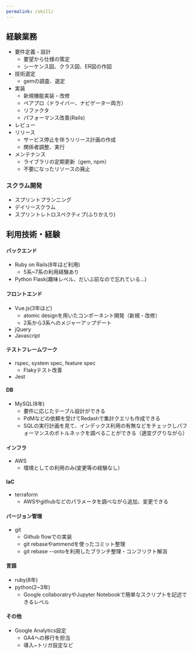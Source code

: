 ```yaml
---
permalink: /skill/
---
```


## 経験業務
- 要件定義・設計
  - 要望から仕様の策定
  - シーケンス図、クラス図、ER図の作図
- 技術選定
  - gemの調査、選定
- 実装
  - 新規機能実装・改修
  - ペアプロ（ドライバー、ナビゲーター両方）
  - リファクタ
  - パフォーマンス改善(Rails)
- レビュー
- リリース
  - サービス停止を伴うリリース計画の作成
  - 関係者調整、実行
- メンテナンス
  - ライブラリの定期更新（gem, npm）
  - 不要になったリソースの廃止

### スクラム開発
- スプリントプランニング
- デイリースクラム
- スプリントレトロスペクティブ(ふりかえり)

## 利用技術・経験
#### バックエンド

- Ruby on Rails(8年ほど利用)
  - 5系~7系の利用経験あり
- Python Flask(趣味レベル、だいぶ前なので忘れている...)

#### フロントエンド

- Vue.js(3年ほど)
  - atomic designを用いたコンポーネント開発（新規・改修）
  - 2系から3系へのメジャーアップデート
- jQuery
- Javascript

#### テストフレームワーク
- rspec, system spec, feature spec
  - Flakyテスト改善
- Jest

#### DB

- MySQL(8年)
  - 要件に応じたテーブル設計ができる
  - PdMなどの依頼を受けてRedashで集計クエリも作成できる
  - SQLの実行計画を見て、インデックス利用の有無などをチェックしパフォーマンスのボトルネックを調べることができる（適宜ググりながら）

#### インフラ
- AWS
  - 環境としての利用のみ(変更等の経験なし）

#### IaC

- terraform
  - AWSやgithubなどのパラメータを調べながら追加、変更できる

#### バージョン管理
- git  
  - Github flowでの実装
  - git rebaseやammendを使ったコミット整理
  - git rebase --ontoを利用したブランチ整理・コンフリクト解消


#### 言語

- ruby(8年)
- python(2~3年)
  - Google collaboratryやJupyter Notebookで簡単なスクリプトを記述できるレベル

#### その他
- Google Analytics設定
  - GA4への移行を担当
  - 導入~トリガ設定など
